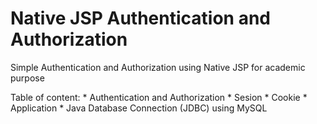 # Native JSP Authentication and Authorization

Simple Authentication and Authorization using Native JSP for academic purpose

Table of content:
	* Authentication and Authorization
	* Sesion
	* Cookie
	* Application
	* Java Database Connection (JDBC) using MySQL
